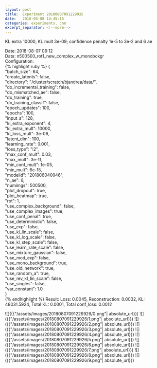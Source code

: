```yaml
---
layout: post
title:  Experiment 20180807091229926
date:   2018-08-08 14:45:15
categories: experiments, cnn
excerpt_separator: <!--more-->
---
```

KL extra 10000; KL mult 3e-09; confidence penalty 1e-5 to 3e-2 and 6 ae  

 <!--more-->
Date: 2018-08-07 09:12  
Data: n500500_rot1_new_complex_w_monobckgr  
Configuration:   
{% highlight ruby %}
{  
    "batch_size": 64,   
    "create_latents": false,   
    "directory": "/cluster/scratch/bjandrea/data/",   
    "do_incremental_training": false,   
    "do_mismatched_ae": false,   
    "do_training": true,   
    "do_training_classif": false,   
    "epoch_updates": 100,   
    "epochs": 100,   
    "input_s": 128,   
    "kl_extra_exponent": 4,   
    "kl_extra_mult": 10000,   
    "kl_loss_mult": 3e-09,   
    "latent_dim": 100,   
    "learning_rate": 0.001,   
    "loss_type": "l2",   
    "max_conf_mult": 0.03,   
    "max_mult": 3e-11,   
    "min_conf_mult": 1e-05,   
    "min_mult": 6e-15,   
    "modelid": "201806040046",   
    "n_ae": 6,   
    "numimgs": 500500,   
    "plot_dropout": true,   
    "plot_heatmap": true,   
    "rot": 1,   
    "use_complex_background": false,   
    "use_complex_images": true,   
    "use_conf_penal": true,   
    "use_deterministic": false,   
    "use_exp": false,   
    "use_kl_lin_scale": false,   
    "use_kl_log_scale": false,   
    "use_kl_step_scale": false,   
    "use_learn_rate_scale": false,   
    "use_mixture_gaussian": false,   
    "use_mod_exp": false,   
    "use_mono_background": true,   
    "use_old_network": true,   
    "use_random_a": true,   
    "use_rev_kl_lin_scale": false,   
    "use_singles": false,   
    "var_constant": 1.0  
}  
{% endhighlight %}
Result: Loss: 0.0045, Reconstruction: 0.0032, KL: 48031.5924, Total KL: 0.0001,  Total conf_loss: 0.0012  

![]({{"/assets/images/20180807091229926/0.png"| absolute_url}})
![]({{"/assets/images/20180807091229926/1.png"| absolute_url}})
![]({{"/assets/images/20180807091229926/2.png"| absolute_url}})
![]({{"/assets/images/20180807091229926/3.png"| absolute_url}})
![]({{"/assets/images/20180807091229926/4.png"| absolute_url}})
![]({{"/assets/images/20180807091229926/5.png"| absolute_url}})
![]({{"/assets/images/20180807091229926/6.png"| absolute_url}})
![]({{"/assets/images/20180807091229926/7.png"| absolute_url}})
![]({{"/assets/images/20180807091229926/8.png"| absolute_url}})
![]({{"/assets/images/20180807091229926/9.png"| absolute_url}})
